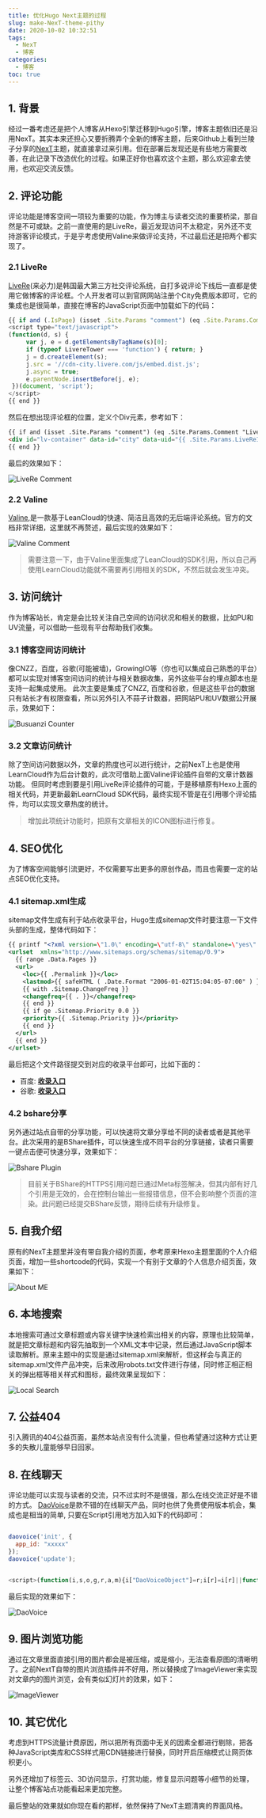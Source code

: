 ```yaml
---
title: 优化Hugo Next主题的过程
slug: make-NexT-theme-pithy
date: 2020-10-02 10:32:51
tags:
  - NexT
  - 博客
categories:
  - 博客
toc: true
---
```


## 1. 背景

经过一番考虑还是把个人博客从Hexo引擎迁移到Hugo引擎，博客主题依旧还是沿用NexT。其实本来还担心又要折腾弄个全新的博客主题，后来Github上看到兰陵子分享的[NexT](https://github.com/xtfly/hugo-theme-next)主题，就直接拿过来引用。但在部署后发现还是有些地方需要改善，在此记录下改造优化的过程。如果正好你也喜欢这个主题，那么欢迎拿去使用，也欢迎交流反馈。

<!--more-->

## 2. 评论功能

评论功能是博客空间一项较为重要的功能，作为博主与读者交流的重要桥梁，那自然是不可或缺。之前一直使用的是LiveRe，最近发现访问不太稳定，另外还不支持游客评论模式，于是乎考虑使用Valine来做评论支持，不过最后还是把两个都实现了。

### 2.1 LiveRe

[LiveRe](http://livere.com/)(来必力)是韩国最大第三方社交评论系统，自打多说评论下线后一直都是使用它做博客的评论框。个人开发者可以到官网网站注册个City免费版本即可，它的集成也是很简单，直接在博客的JavaScript页面中加载如下的代码：

```javascript
{{ if and (.IsPage) (isset .Site.Params "comment") (eq .Site.Params.Comment "LiveRe") }}
<script type="text/javascript">
(function(d, s) {
     var j, e = d.getElementsByTagName(s)[0];
     if (typeof LivereTower === 'function') { return; }
     j = d.createElement(s);
     j.src = '//cdn-city.livere.com/js/embed.dist.js';
     j.async = true;
     e.parentNode.insertBefore(j, e);
 })(document, 'script');
</script>
{{ end }}
```

然后在想出现评论框的位置，定义个Div元素，参考如下：

```html
{{ if and (isset .Site.Params "comment") (eq .Site.Params.Comment "LiveRe") }}
<div id="lv-container" data-id="city" data-uid="{{ .Site.Params.LiveReId }}">
{{ end }}
```

最后的效果如下：

![LiveRe Comment](http://myblog.lisenhui.cn/LiveRe-comment.png-alias)


### 2.2 Valine

[Valine](https://valine.js.org/),是一款基于LeanCloud的快速、简洁且高效的无后端评论系统。官方的文档非常详细，这里就不再赘述，最后实现的效果如下：

![Valine Comment](http://myblog.lisenhui.cn/valine-comment.png-alias)

> 需要注意一下，由于Valine里面集成了LeanCloud的SDK引用，所以自己再使用LearnCloud功能就不需要再引用相关的SDK，不然后就会发生冲突。

## 3. 访问统计

作为博客站长，肯定是会比较关注自己空间的访问状况和相关的数据，比如PU和UV流量，可以借助一些现有平台帮助我们收集。

### 3.1 博客空间访问统计

像CNZZ，百度，谷歌(可能被墙)，GrowingIO等（你也可以集成自己熟悉的平台）都可以实现对博客空间访问的统计与相关数据收集，另外这些平台的埋点脚本也是支持一起集成使用。 此次主要是集成了CNZZ, 百度和谷歌，但是这些平台的数据只有站长才有权限查看，所以另外引入不蒜子计数器，把网站PU和UV数据公开展示，效果如下：

![Busuanzi Counter](http://myblog.lisenhui.cn/busuanzi-viewers.png-alias)

### 3.2 文章访问统计

除了空间访问数据以外，文章的热度也可以进行统计，之前NexT上也是使用LearnCloud作为后台计数的，此次可借助上面Valine评论插件自带的文章计数器功能。 但同时考虑到要是引用LiveRe评论插件的可能，于是移植原有Hexo上面的相关代码，并更新最新LearnCloud SDK代码，最终实现不管是在引用哪个评论插件，均可以实现文章热度的统计。

> 增加此项统计功能时，把原有文章相关的ICON图标进行修复。


## 4. SEO优化

为了博客空间能够引流更好，不仅需要写出更多的原创作品，而且也需要一定的站点SEO优化支持。

### 4.1 sitemap.xml生成

sitemap文件生成有利于站点收录平台，Hugo生成sitemap文件时要注意一下文件头部的生成，整体代码如下：

```xml
{{ printf "<?xml version=\"1.0\" encoding=\"utf-8\" standalone=\"yes\" ?>" | safeHTML }}
<urlset  xmlns="http://www.sitemaps.org/schemas/sitemap/0.9">
  {{ range .Data.Pages }}
  <url>
    <loc>{{ .Permalink }}</loc>
    <lastmod>{{ safeHTML ( .Date.Format "2006-01-02T15:04:05-07:00" ) }}</lastmod>
    {{ with .Sitemap.ChangeFreq }}
    <changefreq>{{ . }}</changefreq>
    {{ end }}
    {{ if ge .Sitemap.Priority 0.0 }}
    <priority>{{ .Sitemap.Priority }}</priority>
    {{ end }}
  </url>
  {{ end }}
</urlset>
```

最后把这个文件路径提交到对应的收录平台即可，比如下面的：

- 百度: [**收录入口**](https://ziyuan.baidu.com/site/siteadd?siteurl=)
- 谷歌: [**收录入口**](https://search.google.com/search-console/welcome)


### 4.2 bshare分享

另外通过站点自带的分享功能，可以快速将文章分享给不同的读者或者是其他平台。此次采用的是BShare插件，可以快速生成不同平台的分享链接，读者只需要一键点击便可快速分享，效果如下：

![Bshare Plugin](http://myblog.lisenhui.cn/bshare.png-alias)

> 目前关于BShare的HTTPS引用问题已通过Meta标签解决，但其内部有好几个引用是无效的，会在控制台输出一些报错信息，但不会影响整个页面的渲染。此问题已经提交BShare反馈，期待后续有升级修复。

## 5. 自我介绍

原有的NexT主题里并没有带自我介绍的页面，参考原来Hexo主题里面的个人介绍页面，增加一些shortcode的代码，实现一个有别于文章的个人信息介绍页面，效果如下：

![About ME](http://myblog.lisenhui.cn/about-me.png-alias)

## 6. 本地搜索

本地搜索可通过文章标题或内容关键字快速检索出相关的内容，原理也比较简单，就是把文章标题和内容先抽取到一个XML文本中记录，然后通过JavaScript脚本读取解析。原来主题中的实现是通过sitemap.xml来解析，但这样会与真正的sitemap.xml文件产品冲突，后来改用robots.txt文件进行存储，同时修正相正相关的弹出框等相关样式和图标，最终效果呈现如下：

![Local Search](http://myblog.lisenhui.cn/search-in-local.png-alias)

## 7. 公益404

引入腾讯的404公益页面，虽然本站点没有什么流量，但也希望通过这种方式让更多的失散儿童能够早日回家。

## 8. 在线聊天

评论功能可以实现与读者的交流，只不过实时不是很强，那么在线交流正好是不错的方式。 [DaoVoice](http://blog.daovoice.io/)是款不错的在线聊天产品，同时也供了免费使用版本机会，集成也是相当的简单, 只要在Script引用地方加入如下的代码即可：

```javascript

daovoice('init', {
  app_id: "xxxxx"
});
daovoice('update');


<script>(function(i,s,o,g,r,a,m){i["DaoVoiceObject"]=r;i[r]=i[r]||function(){(i[r].q=i[r].q||[]).push(arguments)},i[r].l=1*new Date();a=s.createElement(o),m=s.getElementsByTagName(o)[0];a.async=1;a.src=g;a.charset="utf-8";m.parentNode.insertBefore(a,m)})(window,document,"script",('https:' == document.location.protocol ? 'https:':'http:') + "//widget.daovoice.io/widget/xxxxx.js","daovoice")</script>

```

最后实现的效果如下：

![DaoVoice](http://myblog.lisenhui.cn/daovoice.png-alias)

## 9. 图片浏览功能

通过在文章里面直接引用的图片都会是被压缩，或是缩小，无法查看原图的清晰明了。之前NextT自带的图片浏览插件并不好用，所以替换成了ImageViewer来实现对文章内的图片浏览，会有类似幻灯片的效果，如下：

![ImageViewer](http://myblog.lisenhui.cn/imageviewer.png-alias)

## 10. 其它优化

考虑到HTTPS流量计费原因，所以把所有页面中无关的因素全都进行剔除，把各种JavaScript类库和CSS样式用CDN链接进行替换，同时开启压缩模式让网页体积更小。

另外还增加了标签云、3D访问显示，打赏功能，修复显示问题等小细节的处理，让整个博客站点功能看起来更加完整。


最后整站的效果就如你现在看的那样，依然保持了NexT主题清爽的界面风格。

